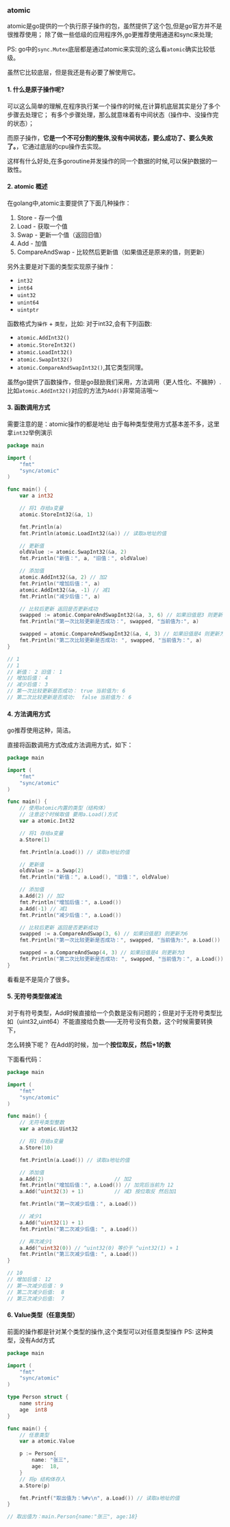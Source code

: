 ### atomic
atomic是go提供的一个执行原子操作的包，虽然提供了这个包,但是go官方并不是很推荐使用；
除了做一些低级的应用程序外,go更推荐使用通道和sync来处理;

PS: go中的`sync.Mutex`底层都是通过atomic来实现的;这么看`atomic`确实比较低级。

虽然它比较底层，但是我还是有必要了解使用它。

#### 1. 什么是原子操作呢?
可以这么简单的理解,在程序执行某一个操作的时候,在计算机底层其实是分了多个步骤去处理它；
有多个步骤处理，那么就意味着有中间状态（操作中、没操作完的状态）；

而原子操作，**它是一个不可分割的整体,没有中间状态，要么成功了、要么失败了。**，它通过底层的cpu操作去实现。

这样有什么好处,在多goroutine并发操作的同一个数据的时候,可以保护数据的一致性。

#### 2. atomic 概述
在golang中,atomic主要提供了下面几种操作：
1. Store - 存一个值
2. Load - 获取一个值
3. Swap - 更新一个值（返回旧值）
4. Add - 加值
5. CompareAndSwap - 比较然后更新值（如果值还是原来的值，则更新）

另外主要是对下面的类型实现原子操作：
- `int32`
- `int64`
- `uint32`
- `unint64`
- `uintptr` 

函数格式为`操作` + `类型`，比如:
对于int32,会有下列函数:
- `atomic.AddInt32()` 
- `atomic.StoreInt32()` 
- `atomic.LoadInt32()` 
- `atomic.SwapInt32()`
- `atomic.CompareAndSwapInt32()`,其它类型同理。

虽然go提供了函数操作，但是go鼓励我们采用，方法调用（更人性化、不臃肿）.
比如`atomic.AddInt32()`对应的方法为`Add()`非常简洁哦～

#### 3. 函数调用方式
需要注意的是：atomic操作的都是地址
由于每种类型使用方式基本差不多，这里拿`int32`举例演示


```go
package main

import (
	"fmt"
	"sync/atomic"
)

func main() {
	var a int32

	// 将1 存给a变量
	atomic.StoreInt32(&a, 1)

	fmt.Println(a)
	fmt.Println(atomic.LoadInt32(&a)) // 读取a地址的值

	// 更新值
	oldValue := atomic.SwapInt32(&a, 2)
	fmt.Println("新值：", a, "旧值：", oldValue)

	// 添加值
	atomic.AddInt32(&a, 2) // 加2
	fmt.Println("增加后值：", a)
	atomic.AddInt32(&a, -1) // 减1
	fmt.Println("减少后值：", a)

	// 比较后更新 返回是否更新成功
	swapped := atomic.CompareAndSwapInt32(&a, 3, 6) // 如果旧值是3 则更新为6
	fmt.Println("第一次比较更新是否成功：", swapped, "当前值为:", a)

	swapped = atomic.CompareAndSwapInt32(&a, 4, 3) // 如果旧值是4 则更新为3
	fmt.Println("第二次比较更新是否成功: ", swapped, "当前值为：", a)
}

// 1
// 1
// 新值： 2 旧值： 1
// 增加后值： 4
// 减少后值： 3
// 第一次比较更新是否成功： true 当前值为: 6
// 第二次比较更新是否成功:  false 当前值为： 6
```

#### 4. 方法调用方式
go推荐使用这种，简洁。

直接将函数调用方式改成方法调用方式，如下：
```go
package main

import (
	"fmt"
	"sync/atomic"
)

func main() {
	// 使用atomic内置的类型（结构体）
	// 注意这个时候取值 要用a.Load()方式
	var a atomic.Int32

	// 将1 存给a变量
	a.Store(1)

	fmt.Println(a.Load()) // 读取a地址的值

	// 更新值
	oldValue := a.Swap(2)
	fmt.Println("新值：", a.Load(), "旧值：", oldValue)

	// 添加值
	a.Add(2) // 加2
	fmt.Println("增加后值：", a.Load())
	a.Add(-1) // 减1
	fmt.Println("减少后值：", a.Load())

	// 比较后更新 返回是否更新成功
	swapped := a.CompareAndSwap(3, 6) // 如果旧值是3 则更新为6
	fmt.Println("第一次比较更新是否成功：", swapped, "当前值为:", a.Load())

	swapped = a.CompareAndSwap(4, 3) // 如果旧值是4 则更新为3
	fmt.Println("第二次比较更新是否成功: ", swapped, "当前值为：", a.Load())
}
```
看看是不是简介了很多。

#### 5. 无符号类型做减法
对于有符号类型，Add时候直接给一个负数是没有问题的；但是对于无符号类型比如（uint32,uint64）不能直接给负数——无符号没有负数，这个时候需要转换下，

怎么转换下呢？
在Add的时候，加一个**按位取反，然后+1的数**

下面看代码：
```go
package main

import (
	"fmt"
	"sync/atomic"
)

func main() {
	// 无符号类型整数
	var a atomic.Uint32

	// 将1 存给a变量
	a.Store(10)

	fmt.Println(a.Load()) // 读取a地址的值

	// 添加值
	a.Add(2)                       // 加2
	fmt.Println("增加后值：", a.Load()) // 加完后当前为 12
	a.Add(^uint32(3) + 1)          // 减3 按位取反 然后加1

	fmt.Println("第一次减少后值：", a.Load())

	// 减少1
	a.Add(^uint32(1) + 1)
	fmt.Println("第二次减少后值: ", a.Load())

	// 再次减少1
	a.Add(^uint32(0)) // ^uint32(0) 等价于 ^uint32(1) + 1
	fmt.Println("第三次减少后值: ", a.Load())
}

// 10
// 增加后值： 12
// 第一次减少后值： 9
// 第二次减少后值:  8
// 第三次减少后值:  7
```


#### 6. Value类型（任意类型）
前面的操作都是针对某个类型的操作,这个类型可以对任意类型操作
PS: 这种类型，没有Add方式

```go
package main

import (
	"fmt"
	"sync/atomic"
)

type Person struct {
	name string
	age  int8
}

func main() {
	// 任意类型
	var a atomic.Value

	p := Person{
		name: "张三",
		age:  18,
	}
	// 将p 结构体存入
	a.Store(p)

	fmt.Printf("取出值为：%#v\n", a.Load()) // 读取a地址的值
}

// 取出值为：main.Person{name:"张三", age:18}
```
